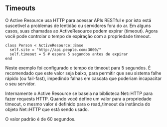## Timeouts

O Active Resource usa HTTP para acessar APIs RESTful e por isto está suscetível a problemas de lentidão ou servidores fora do ar. Em alguns casos, suas chamadas ao ActiveResource podem expirar (timeout). Agora você pode controlar o tempo de expiração com a propriedade timeout.

	class Person < ActiveResource::Base
	  self.site = "http://api.people.com:3000/"
	  self.timeout = 5 # espera 5 segundos antes de expirar
	end

Neste exemplo foi configurado o tempo de timeout para 5 segundos. É recomendado que este valor seja baixo, para permitir que seu sistema falhe rápido (ou fail-fast), impedindo falhas em cascata que poderiam incapacitar o seu servidor.

Internamente o Active Resource se baseia na biblioteca Net::HTTP para fazer requests HTTP. Quando você define um valor para a propriedade timeout, o mesmo valor é definido para o read\_timeout da instância do objeto Net::HTTP que está sendo usado.

O valor padrão é de 60 segundos.

